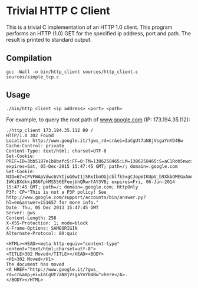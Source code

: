 # Trivial HTTP C Client

This is a trivial C implementation of an HTTP 1.0 client.
This program performs an HTTP (1.0) GET for the specified ip address, port and path.
The result is printed to standard output.

## Compilation

```shell
gcc -Wall -o bin/http_client sources/http_client.c sources/simple_tcp.c
```

## Usage

```shell
./bin/http_client <ip address> <port> <path>
```

For example, to query the root path of www.google.com (IP: 173.194.35.112):

```shell
./http_client 173.194.35.112 80 /
HTTP/1.0 302 Found
Location: http://www.google.it/?gws_rd=cr&ei=IaCgUt7aN8jVsgaYnYD4Bw
Cache-Control: private
Content-Type: text/html; charset=UTF-8
Set-Cookie: PREF=ID=3bb5187e1b8bafc5:FF=0:TM=1386258465:LM=1386258465:S=aC1Rob5nwoieF6DD; expires=Sat, 05-Dec-2015 15:47:45 GMT; path=/; domain=.google.com
Set-Cookie: NID=67=CPVFWApVdwc6VYIjuG0wI1j5RxIbnOGjcblfk5xgCJopmIKUpV_b9XkbOMEGxAmmk6X_w_lc1gFQCh_likgsSOLv4-IWKiBXdkkj886FphMS556EFeejbhQRwrfAY3VB; expires=Fri, 06-Jun-2014 15:47:45 GMT; path=/; domain=.google.com; HttpOnly
P3P: CP="This is not a P3P policy! See http://www.google.com/support/accounts/bin/answer.py?hl=en&answer=151657 for more info."
Date: Thu, 05 Dec 2013 15:47:45 GMT
Server: gws
Content-Length: 258
X-XSS-Protection: 1; mode=block
X-Frame-Options: SAMEORIGIN
Alternate-Protocol: 80:quic

<HTML><HEAD><meta http-equiv="content-type" content="text/html;charset=utf-8">
<TITLE>302 Moved</TITLE></HEAD><BODY>
<H1>302 Moved</H1>
The document has moved
<A HREF="http://www.google.it/?gws_
rd=cr&amp;ei=IaCgUt7aN8jVsgaYnYD4Bw">here</A>.
</BODY></HTML>
```
